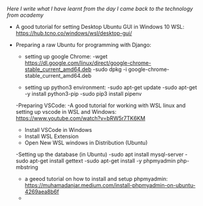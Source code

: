 *Here I write what I have learnt from the day I came back to the technology from academy*


- A good tutorial for setting Desktop Ubuntu GUI in Windows 10 WSL:   https://hub.tcno.co/windows/wsl/desktop-gui/
- Preparing a raw Ubuntu for programming with Django:
  
  - setting up google Chrome:
    -wget https://dl.google.com/linux/direct/google-chrome-stable_current_amd64.deb
    -sudo dpkg -i google-chrome-stable_current_amd64.deb
  
  - setting up python3 environment:
    -sudo apt-get update
    -sudo apt-get -y install python3-pip
    -sudo pip3 install pipenv
  
  -Preparing VSCode:
    -A good tutorial for working with WSL linux and setting up vscode in WSL and Windows: https://www.youtube.com/watch?v=bRW5r7TK6KM
    - Install VSCode in Windows
    - Install WSL Extension
    - Open New WSL windows in Distribution (Ubuntu)
  
  -Setting up the database (in Ubuntu)
    -sudo apt install mysql-server 
    -sudo apt-get install gettext
    -sudo apt-get install -y phpmyadmin php-mbstring 
    - a geeod tutorial on how to install and setup phpmyadmin: https://muhamadanjar.medium.com/install-phpmyadmin-on-ubuntu-4269aea8b6f
    - 
  
 

    
    
    
    
